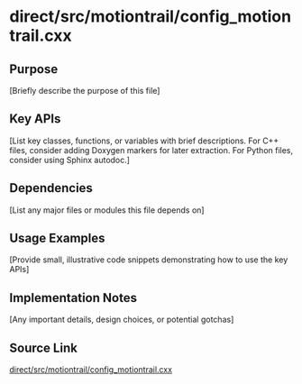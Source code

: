 # direct/src/motiontrail/config_motiontrail.cxx

## Purpose
[Briefly describe the purpose of this file]

## Key APIs
[List key classes, functions, or variables with brief descriptions.
For C++ files, consider adding Doxygen markers for later extraction.
For Python files, consider using Sphinx autodoc.]

## Dependencies
[List any major files or modules this file depends on]

## Usage Examples
[Provide small, illustrative code snippets demonstrating how to use the key APIs]

## Implementation Notes
[Any important details, design choices, or potential gotchas]

## Source Link
[direct/src/motiontrail/config_motiontrail.cxx](link_to_source_repository/direct/src/motiontrail/config_motiontrail.cxx)
